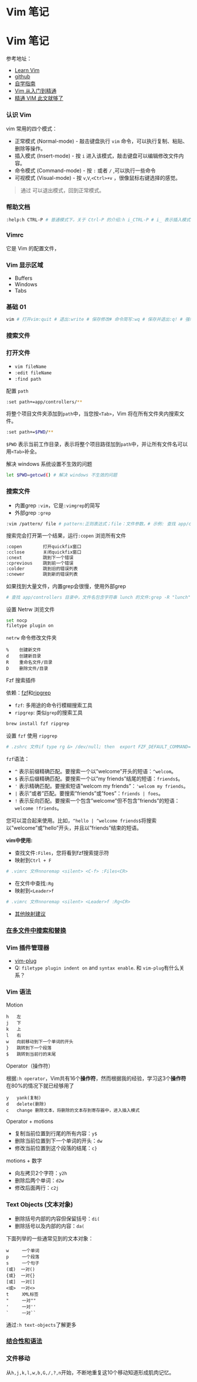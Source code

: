 # Vim 笔记

# Vim 笔记

参考地址：

- [Learn Vim](https://github.com/wsdjeg/Learn-Vim_zh_cn/blob/master/README.md)
- [github](https://github.com/wsdjeg/Learn-Vim_zh_cn)
- [自学指南](https://csdiy.wiki/%E5%BF%85%E5%AD%A6%E5%B7%A5%E5%85%B7/Vim/)
- [Vim 从入门到精通](https://gitlab.com/wsdjeg/vim-galore-zh_cn)
- [精通 VIM 此文就够了](https://zhuanlan.zhihu.com/p/68111471)

### 认识 Vim

vim 常用的四个模式：

- 正常模式 (Normal-mode) - 敲击键盘执行 `vim` 命令，可以执行复制、粘贴、删除等操作。
- 插入模式 (Insert-mode) - 按 `i` 进入该模式，敲击键盘可以编辑修改文件内容。
- 命令模式 (Command-mode) - 按 `:` 或者 `/` ,可以执行一些命令
- 可视模式 (Visual-mode) - 按 `v`,`V`,`<Ctrl>+v` ，很像鼠标右键选择的感觉。

> 通过 <ESC> 可以退出模式，回到正常模式。
> 

### 帮助文档

```bash
:help:h CTRL-P # 普通模式下，关于 Ctrl-P 的介绍:h i_CTRL-P # i_ 表示插入模式；插入模式下，关于 Ctrl-P 的介绍
```

### Vimrc

它是 Vim 的配置文件，

### Vim 显示区域

- Buffers
- Windows
- Tabs

### 基础 01

```bash
vim # 打开vim:quit # 退出:write # 保存修改# 命令简写:wq # 保存并退出:q! # 强制退出
```

### 搜索文件

### 打开文件

- `vim fileName`
- `:edit fileName`
- `:find path`

配置 `path`

```bash
:set path+=app/controllers/**
```

将整个项目文件夹添加到`path`中，当您按`<Tab>`，Vim 将在所有文件夹内搜索文件。

```bash
:set path+=$PWD/**
```

`$PWD` 表示当前工作目录，表示将整个项目路径加到`path`中，并让所有文件名可以用`<Tab>`补全。

解决 windows 系统设置不生效的问题

```bash
let $PWD=getcwd() # 解决 windows 不生效的问题
```

### 搜索文件

- 内置grep `:vim`，它是`:vimgrep`的简写
- 外部grep `:grep`

```bash
:vim /pattern/ file # pattern:正则表达式；file：文件参数。# 示例: 查找 app/controllers 目录中，文件名包含字符串 breakfast 的文件:vim /breakfast/ app/controllers/**/*.rb
```

搜索完会打开第一个结果，运行`:copen` 浏览所有文件

```bash
:copen        打开quickfix窗口
:cclose       关闭quickfix窗口
:cnext        跳到下一个错误
:cprevious    跳到前一个错误
:colder       跳到旧的错误列表
:cnewer       跳到新的错误列表
```

如果找到大量文件，内置grep会很慢，使用外部grep

```bash
# 查找 app/controllers 目录中，文件名包含字符串 lunch 的文件:grep -R "lunch" app/controllers/
```

设置 Netrw 浏览文件

```bash
set nocp
filetype plugin on
```

`netrw` 命令修改文件夹

```
%    创建新文件
d    创建新目录
R    重命名文件/目录
D    删除文件/目录
```

Fzf 搜索插件

依赖：[fzf](https://github.com/junegunn/fzf)和[ripgrep](https://github.com/BurntSushi/ripgrep)

- `fzf`: 多用途的命令行模糊搜索工具
- `ripgrep`: 类似`grep`的搜索工具

```bash
brew install fzf ripgrep
```

设置 `fzf` 使用 `ripgrep`

```bash
# .zshrc 文件if type rg &> /dev/null; then  export FZF_DEFAULT_COMMAND='rg --files'  export FZF_DEFAULT_OPTS='-m'fi
```

`fzf`语法：

- `^` 表示前缀精确匹配。要搜索一个以”welcome”开头的短语：`^welcom`。
- `$` 表示后缀精确匹配。要搜索一个以”my friends”结尾的短语：`friends$`。
- `'` 表示精确匹配。要搜索短语”welcom my friends”：`'welcom my friends`。
- `|` 表示”或者”匹配。要搜索”friends”或”foes”：`friends | foes`。
- `!` 表示反向匹配。要搜索一个包含”welcome”但不包含”friends”的短语：`welcome !friends`。

您可以混合起来使用。比如，`^hello | ^welcome friends$`将搜索以”welcome”或”hello”开头，并且以”friends”结束的短语。

**vim中使用:**

- 查找文件`:Files`，您将看到fzf搜索提示符
- 映射到`Ctrl + F`

```bash
# .vimrc 文件nnoremap <silent> <C-f> :Files<CR>
```

- 在文件中查找`:Rg`
- 映射到`<Leader>f`

```bash
# .vimrc 文件nnoremap <silent> <Leader>f :Rg<CR>
```

- [其他映射建议](https://github.com/wsdjeg/Learn-Vim_zh_cn/blob/master/ch03_searching_files.md#%E5%85%B6%E4%BB%96%E6%90%9C%E7%B4%A2)

### [在多文件中搜索和替换](https://github.com/wsdjeg/Learn-Vim_zh_cn/blob/master/ch03_searching_files.md#%E5%9C%A8%E5%A4%9A%E6%96%87%E4%BB%B6%E4%B8%AD%E6%90%9C%E7%B4%A2%E5%92%8C%E6%9B%BF%E6%8D%A2)

### Vim 插件管理器

- [vim-plug](https://github.com/junegunn/vim-plug)
- Q: `filetype plugin indent on` and `syntax enable`. 和 `vim-plug`有什么关系？

### Vim 语法

Motion

```
h   左
j   下
k   上
l   右
w   向前移动到下一个单词的开头
}   跳转到下一个段落
$   跳转到当前行的末尾
```

Operator（操作符）

根据`:h operator`，Vim共有16个**操作符**，然而根据我的经验，学习这3个**操作符**在80%的情况下就已经够用了

```
y   yank(复制)
d   delete(删除)
c   change 删除文本，将删除的文本存到寄存器中，进入插入模式
```

Operator + motions

- 复制当前位置到行尾的所有内容：`y$`
- 删除当前位置到下一个单词的开头：`dw`
- 修改当前位置到这个段落的结尾：`c}`

motions + 数字

- 向左拷贝2个字符：`y2h`
- 删除后两个单词：`d2w`
- 修改后面两行：`c2j`

### Text Objects (文本对象)

- 删除括号内部的内容但保留括号：`di(`
- 删除括号以及内部的内容：`da(`

下面列举的一些通常见到的文本对象：

```
w     一个单词
p     一个段落
s     一个句子
(或)  一对()
{或}  一对{}
[或]  一对[]
<或>  一对<>
t     XML标签
"     一对""
'     一对''
`     一对``
```

通过`:h text-objects`了解更多

### [结合性和语法](https://github.com/wsdjeg/Learn-Vim_zh_cn/blob/master/ch04_vim_grammar.md#%E7%BB%93%E5%90%88%E6%80%A7%E5%92%8C%E8%AF%AD%E6%B3%95)

### 文件移动

从`h,j,k,l,w,b,G,/,?,n`开始，不断地重复这10个移动知道形成肌肉记忆。